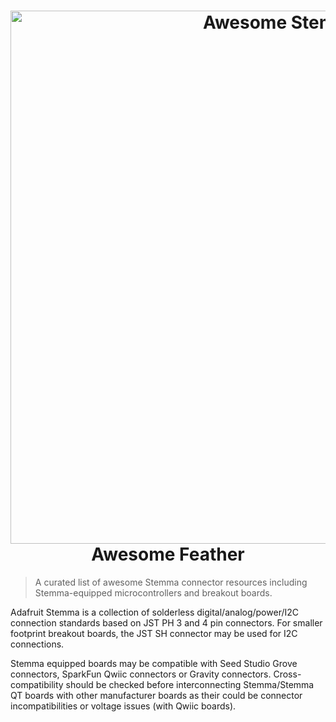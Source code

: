 <h1 align="center">
  <img width="853" src="https://github.com/adafruit/awesome-stemma/blob/master/awesome_stemma.png" alt="Awesome Stemma"><br>Awesome Feather
</h1>

> A curated list of awesome Stemma connector resources including Stemma-equipped microcontrollers and breakout boards.

Adafruit Stemma is a collection of solderless digital/analog/power/I2C connection standards based on JST PH 3 and 4 pin connectors. For smaller footprint breakout boards, the JST SH connector may be used for I2C connections.

Stemma equipped boards may be compatible with Seed Studio Grove connectors, SparkFun Qwiic connectors or Gravity connectors. Cross-compatibility should be checked before interconnecting Stemma/Stemma QT boards with other manufacturer boards as their could be connector incompatibilities or voltage issues (with Qwiic boards).
